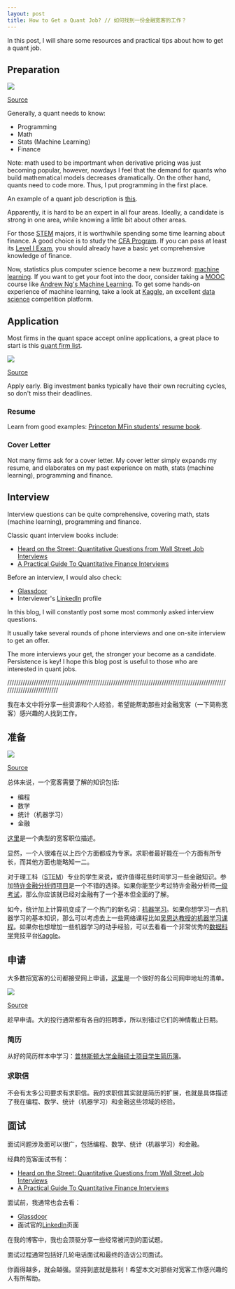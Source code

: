 ```yaml
---
layout: post
title: How to Get a Quant Job? // 如何找到一份金融宽客的工作？
---
```


In this post, I will share some resources and practical tips about how to get a quant job.

## Preparation

![](/images/mathFinance.JPG)

[Source](http://www.quantuniversity.com/)

Generally, a quant needs to know:

- Programming
- Math
- Stats (Machine Learning)
- Finance

Note: math used to be importmant when derivative pricing was just becoming popular, however, nowdays I feel that the demand for quants who build mathematical models decreases dramatically. On the other hand, quants need to code more. Thus, I put programming in the first place.

An example of a quant job description is [this](https://careers.jpmorgan.com/careers/programs/qr-fulltime-associate).

Apparently, it is hard to be an expert in all four areas. Ideally, a candidate is strong in one area, while knowing a little bit about other areas.

For those [STEM](https://en.wikipedia.org/wiki/Science,_technology,_engineering,_and_mathematics) majors, it is worthwhile spending some time learning about finance. A good choice is to study the [CFA Program](https://www.cfainstitute.org/programs/cfaprogram/Pages/index.aspx). If you can pass at least its [Level I Exam](https://www.cfainstitute.org/programs/cfaprogram/exams/Pages/level_I_exam_prep.aspx), you should already have a basic yet comprehensive knowledge of finance.

Now, statistics plus computer science become a new buzzword: [machine learning](https://en.wikipedia.org/wiki/Machine_learning). If you want to get your foot into the door, consider taking a [MOOC](https://en.wikipedia.org/wiki/Massive_open_online_course) course like [Andrew Ng's Machine Learning](https://www.coursera.org/learn/machine-learning). To get some hands-on experience of machine learning, take a look at [Kaggle](https://www.kaggle.com/), an excellent [data science](https://en.wikipedia.org/wiki/Data_science) competition platform.

## Application

Most firms in the quant space accept online applications, a great place to start is this [quant firm list](https://www.quantnet.com/threads/quant-internship-and-graduate-recruitment-a-firms-list.10000/). 

![](/images/investmentbank.GIF)

[Source](https://www.quora.com/If-investment-bankers-are-so-rich-then-why-doesnt-everybody-become-one)

Apply early. Big investment banks typically have their own recruiting cycles, so don't miss their deadlines.

### Resume

Learn from good examples: [Princeton MFin students' resume book](http://bcf.princeton.edu/master-in-finance/mfin-directory/).

### Cover Letter

Not many firms ask for a cover letter. My cover letter simply expands my resume, and elaborates on my past experience on math, stats (machine learning), programming and finance.

## Interview

Interview questions can be quite comprehensive, covering math, stats (machine learning), programming and finance.

Classic quant interview books include:
- [Heard on the Street: Quantitative Questions from Wall Street Job Interviews](https://www.amazon.com/Heard-Street-Quantitative-Questions-Interviews/dp/0994103867)
- [A Practical Guide To Quantitative Finance Interviews](https://www.amazon.com/Practical-Guide-Quantitative-Finance-Interviews/dp/1438236662)

Before an interview, I would also check:

- [Glassdoor](https://www.glassdoor.com/index.htm)
- Interviewer's [LinkedIn](https://www.linkedin.com/) profile

In this blog, I will constantly post some most commonly asked interview questions.

It usually take several rounds of phone interviews and one on-site interview to get an offer.

The more interviews your get, the stronger your become as a candidate. Persistence is key! I hope this blog post is useful to those who are interested in quant jobs.

//////////////////////////////////////////////////////////////////////////////////////////////////////////////////////////

我在本文中将分享一些资源和个人经验，希望能帮助那些对金融宽客（一下简称宽客）感兴趣的人找到工作。

## 准备

![](/images/mathFinance.JPG)

[Source](http://www.quantuniversity.com/)

总体来说，一个宽客需要了解的知识包括:

- 编程
- 数学
- 统计（机器学习）
- 金融

[这里](https://careers.jpmorgan.com/careers/programs/qr-fulltime-associate)是一个典型的宽客职位描述。

显然，一个人很难在以上四个方面都成为专家。求职者最好能在一个方面有所专长，而其他方面也能略知一二。

对于理工科（[STEM](https://en.wikipedia.org/wiki/Science,_technology,_engineering,_and_mathematics)）专业的学生来说，或许值得花些时间学习一些金融知识。参加[特许金融分析师项目](https://www.cfainstitute.org/programs/cfaprogram/Pages/index.aspx)是一个不错的选择。如果你能至少考过特许金融分析师[一级考试](https://www.cfainstitute.org/programs/cfaprogram/exams/Pages/level_I_exam_prep.aspx)，那么你应该就已经对金融有了一个基本但全面的了解。

如今，统计加上计算机变成了一个热门的新名词：[机器学习](https://en.wikipedia.org/wiki/Machine_learning)。如果你想学习一点机器学习的基本知识，那么可以考虑去上一些网络课程比如[吴恩达教授的机器学习课程](https://www.coursera.org/learn/machine-learning)。如果你也想增加一些机器学习的动手经验，可以去看看一个非常优秀的[数据科学](https://en.wikipedia.org/wiki/Data_science)竞技平台[Kaggle](https://www.kaggle.com/)。

## 申请

大多数招宽客的公司都接受网上申请，[这里](https://www.quantnet.com/threads/quant-internship-and-graduate-recruitment-a-firms-list.10000/)是一个很好的各公司网申地址的清单。

![](/images/investmentbank.GIF)

[Source](https://www.quora.com/If-investment-bankers-are-so-rich-then-why-doesnt-everybody-become-one)

趁早申请。大的投行通常都有各自的招聘季，所以别错过它们的神情截止日期。

### 简历

从好的简历样本中学习：[普林斯顿大学金融硕士项目学生简历簿](http://bcf.princeton.edu/master-in-finance/mfin-directory/)。

### 求职信

不会有太多公司要求有求职信。我的求职信其实就是简历的扩展，也就是具体描述了我在编程、数学、统计（机器学习）和金融这些领域的经验。

## 面试

面试问题涉及面可以很广，包括编程、数学、统计（机器学习）和金融。

经典的宽客面试书有：
- [Heard on the Street: Quantitative Questions from Wall Street Job Interviews](https://www.amazon.com/Heard-Street-Quantitative-Questions-Interviews/dp/0994103867)
- [A Practical Guide To Quantitative Finance Interviews](https://www.amazon.com/Practical-Guide-Quantitative-Finance-Interviews/dp/1438236662)

面试前，我通常也会去看：

- [Glassdoor](https://www.glassdoor.com/index.htm)
- 面试官的[LinkedIn](https://www.linkedin.com/)页面

在我的博客中，我也会顶驱分享一些经常被问到的面试题。

面试过程通常包括好几轮电话面试和最终的造访公司面试。

你面得越多，就会越强。坚持到底就是胜利！希望本文对那些对宽客工作感兴趣的人有所帮助。

 
